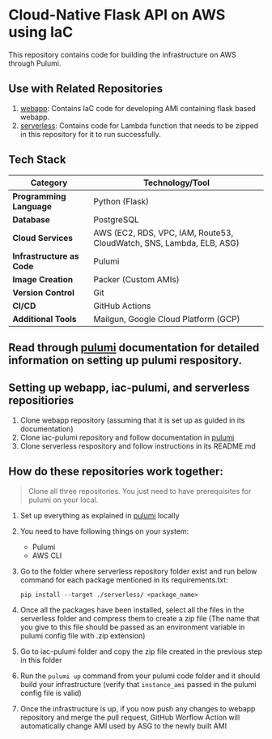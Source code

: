 # Cloud-Native Flask API on AWS using IaC

This repository contains code for building the infrastructure on AWS through Pulumi.

## Use with Related Repositories

1. [webapp](https://github.com/CSYE-6225-Shivani/webapp): Contains IaC code for developing AMI containing flask based webapp.
2. [serverless](https://github.com/CSYE-6225-Shivani/serverless): Contains code for Lambda function that needs to be zipped in this repository for it to run successfully.

## Tech Stack

| **Category**                 | **Technology/Tool**                                     |
|------------------------------|---------------------------------------------------------|
| **Programming Language**     | Python (Flask)                                           |
| **Database**                 | PostgreSQL                                              |
| **Cloud Services**           | AWS (EC2, RDS, VPC, IAM, Route53, CloudWatch, SNS, Lambda, ELB, ASG) |
| **Infrastructure as Code**   | Pulumi                                                  |
| **Image Creation**           | Packer (Custom AMIs)                                     |
| **Version Control**          | Git                                                     |
| **CI/CD**                    | GitHub Actions                                          |
| **Additional Tools**         | Mailgun, Google Cloud Platform (GCP)                     |

## Read through [pulumi](./pulumi.md) documentation for detailed information on setting up pulumi respository.


## Setting up webapp, iac-pulumi, and serverless repositiories
1. Clone webapp repository (assuming that it is set up as guided in its documentation)
2. Clone iac-pulumi repository and follow documentation in [pulumi](./pulumi.md)
3. Clone serverless respository and follow instructions in its README.md

## How do these repositories work together:
> Clone all three repositories. You just need to have prerequisites for pulumi on your local.

1. Set up everything as explained in [pulumi](./pulumi.md) locally
2. You need to have following things on your system:
     - Pulumi
     - AWS CLI
3. Go to the folder where serverless repository folder exist and run below command for each package mentioned in its requirements.txt:
    
       pip install --target ./serverless/ <package_name>
4. Once all the packages have been installed, select all the files in the serverless folder and compress them to create a zip file (The name that you give to this file should be passed as an environment variable in pulumi config file with .zip extension)

5. Go to iac-pulumi folder and copy the zip file created in the previous step in this folder

6. Run the `pulumi up` command from your pulumi code folder and it should build your infrastructure (verify that `instance_ami` passed in the pulumi config file is valid)

7. Once the infrastructure is up, if you now push any changes to webapp repository and merge the pull request, GitHub Worflow Action will automatically change AMI used by ASG to the newly built AMI